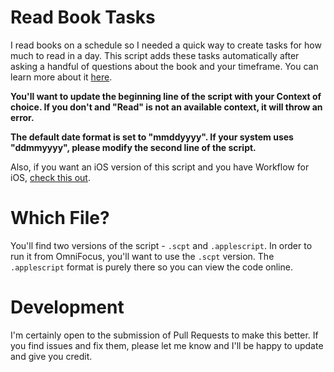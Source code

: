 # Read Book Tasks

I read books on a schedule so I needed a quick way to create tasks for how much to read in a day. This script adds these tasks automatically after asking a handful of questions about the book and your timeframe. You can learn more about it [here](http://joebuhlig.com/reading-books-on-a-schedule/).

__You'll want to update the beginning line of the script with your Context of choice. If you don't and "Read" is not an available context, it will throw an error.__

__The default date format is set to "mmddyyyy". If your system uses "ddmmyyyy", please modify the second line of the script.__

Also, if you want an iOS version of this script and you have Workflow for iOS, [check this out](https://workflow.is/workflows/cece509a6fd6477d8d9e479f3f5df184).

# Which File?

You'll find two versions of the script - `.scpt` and `.applescript`. In order to run it from OmniFocus, you'll want to use the `.scpt` version. The `.applescript` format is purely there so you can view the code online.

# Development

I'm certainly open to the submission of Pull Requests to make this better. If you find issues and fix them, please let me know and I'll be happy to update and give you credit.
